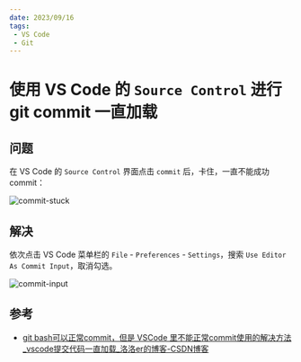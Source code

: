 ```yaml
---
date: 2023/09/16
tags: 
 - VS Code
 - Git
---
```


# 使用 VS Code 的 `Source Control` 进行 git commit 一直加载

## 问题

在 VS Code 的 `Source Control` 界面点击 `commit` 后，卡住，一直不能成功 commit：

![commit-stuck](https://cdn.jsdelivr.net/gh/tangjan/imgBed/notes/2023/08/31/transfer-files-to-hyperV/1-commit-stuck.png)

## 解决

依次点击 VS Code 菜单栏的 `File` - `Preferences` - `Settings`，搜索 `Use Editor As Commit Input`，取消勾选。

![commit-input](https://cdn.jsdelivr.net/gh/tangjan/imgBed/notes/2023/08/31/transfer-files-to-hyperV/2-commit-input.png)

## 参考

- [git bash可以正常commit，但是 VSCode 里不能正常commit使用的解决方法_vscode提交代码一直加载_洛洛er的博客-CSDN博客](https://blog.csdn.net/Er_Studying_Bai/article/details/128088429)
